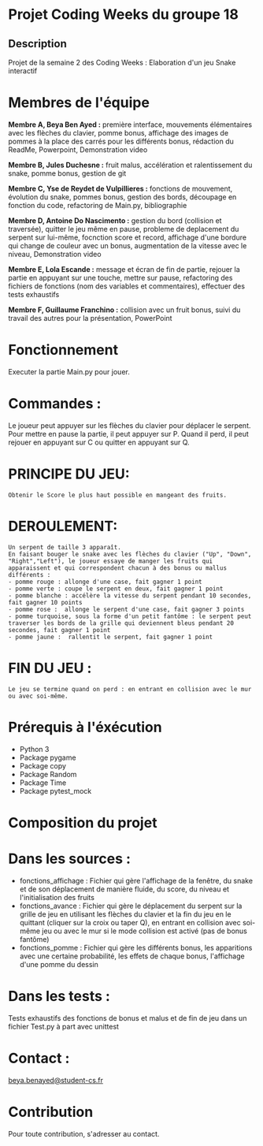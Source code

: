 # Projet Coding Weeks du groupe 18


## Description
Projet de la semaine 2 des Coding Weeks : Elaboration d'un jeu Snake interactif

# Membres de l'équipe
**Membre A, Beya Ben Ayed :** première interface, mouvements élémentaires avec les flèches du clavier, pomme bonus, affichage des images de pommes à la place des carrés pour les différents bonus, rédaction du ReadMe, Powerpoint​, Demonstration video

**Membre B, Jules Duchesne :**  fruit malus, accélération et ralentissement du snake, pomme bonus, gestion de git​   

**Membre C, Yse de Reydet de Vulpillieres :** fonctions de mouvement, évolution du snake, pommes bonus, gestion des bords, découpage en fonction du code, refactoring de Main.py, biblio​graphie

**Membre D, Antoine Do Nascimento :** gestion du bord (collision et traversée), quitter le jeu même en pause, probleme de deplacement du serpent sur lui-même, focnction score et record, affichage d'une bordure qui change de couleur avec un bonus, augmentation de la vitesse avec le niveau​, Demonstration video

**Membre E, Lola Escande :** message et écran de fin de partie, rejouer la partie en appuyant sur une touche, mettre sur pause, refactoring des fichiers de fonctions (nom des variables et commentaires), effectuer des tests​ exhaustifs

**Membre F, Guillaume Franchino :** collision avec un fruit bonus, suivi du travail des autres pour la présentation, PowerPoint     

# Fonctionnement
Executer la partie Main.py pour jouer.  


# Commandes : 
Le joueur peut appuyer sur les flèches du clavier pour déplacer le serpent. Pour mettre en pause la partie, il peut appuyer sur P. Quand il perd, il peut rejouer en appuyant sur C ou quitter en appuyant sur Q.

# PRINCIPE DU JEU:   
    Obtenir le Score le plus haut possible en mangeant des fruits.

# DEROULEMENT:   
    Un serpent de taille 3 apparaît.   
    En faisant bouger le snake avec les flèches du clavier ("Up", "Down", "Right","Left"), le joueur essaye de manger les fruits qui apparaissent et qui correspondent chacun à des bonus ou mallus différents :  
    - pomme rouge : allonge d'une case, fait gagner 1 point  
    - pomme verte : coupe le serpent en deux, fait gagner 1 point  
    - pomme blanche : accélère la vitesse du serpent pendant 10 secondes, fait gagner 10 points  
    - pomme rose :  allonge le serpent d'une case, fait gagner 3 points 
    - pomme turquoise, sous la forme d'un petit fantôme : le serpent peut traverser les bords de la grille qui deviennent bleus pendant 20 secondes, fait gagner 1 point
    - pomme jaune :  rallentit le serpent, fait gagner 1 point 


# FIN DU JEU :   
    Le jeu se termine quand on perd : en entrant en collision avec le mur ou avec soi-même.


# Prérequis à l'éxécution
- Python 3
- Package pygame
- Package copy
- Package Random
- Package Time
- Package pytest_mock


# Composition du projet 
#       Dans les sources : 
- fonctions_affichage : Fichier qui gère l'affichage de la fenêtre, du snake et de son déplacement de manière fluide, du score, du niveau et l'initialisation des fruits
- fonctions_avance : Fichier qui gère le déplacement du serpent sur la grille de jeu en utilisant les flèches du clavier et la fin du jeu en le quittant (cliquer sur la croix ou taper Q), en entrant en collision avec soi-même jeu ou avec le mur si le mode collision est activé (pas de bonus fantôme)
- fonctions_pomme : Fichier qui gère les différents bonus, les apparitions avec une certaine probabilité, les effets de chaque bonus, l'affichage d'une pomme du dessin

#       Dans les tests : 
Tests exhaustifs des fonctions de bonus et malus et de fin de jeu dans un fichier Test.py à part avec unittest


# Contact : 
beya.benayed@student-cs.fr


# Contribution
Pour toute contribution, s'adresser au contact.

